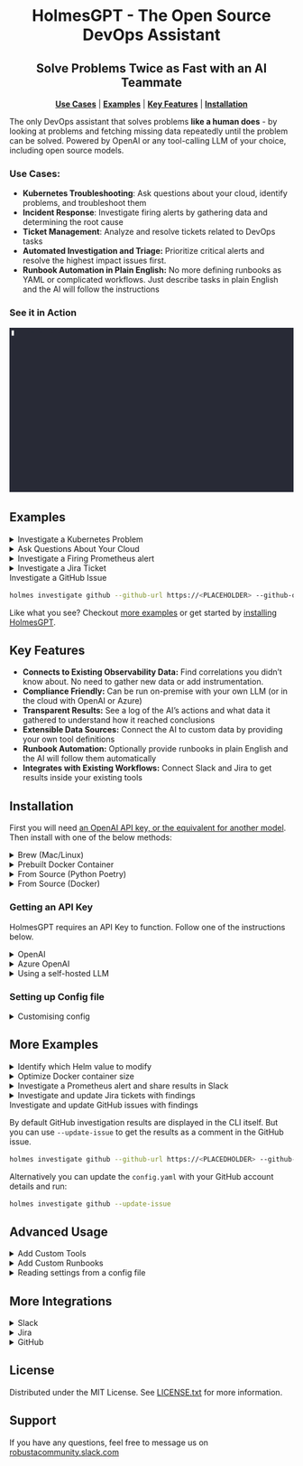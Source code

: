 <div align="center">
  <h1 align="center">HolmesGPT - The Open Source DevOps Assistant</h1>
<h2 align="center">Solve Problems Twice as Fast with an AI Teammate</h2>
  <p align="center">
    <a href="#use-cases"><strong>Use Cases</strong></a> |
    <a href="#examples"><strong>Examples</strong></a> |
    <a href="#key-features"><strong>Key Features</strong></a> |
    <a href="#installation"><strong>Installation</strong></a> 
  </p>
</div>

The only DevOps assistant that solves problems **like a human does** - by looking at problems and fetching missing data repeatedly until the problem can be solved. Powered by OpenAI or any tool-calling LLM of your choice, including open source models.

### Use Cases:
- **Kubernetes Troubleshooting**: Ask questions about your cloud, identify problems, and troubleshoot them
- **Incident Response**: Investigate firing alerts by gathering data and determining the root cause
- **Ticket Management**: Analyze and resolve tickets related to DevOps tasks
- **Automated Investigation and Triage:** Prioritize critical alerts and resolve the highest impact issues first.
- **Runbook Automation in Plain English:** No more defining runbooks as YAML or complicated workflows. Just describe tasks in plain English and the AI will follow the instructions

### See it in Action
![AI Alert Analysis](images/holmesgptdemo.gif)


## Examples

<details>
<summary>Investigate a Kubernetes Problem</summary>

```bash
holmes ask "what pods are unhealthy in my cluster and why?"
```
</details>

<details>
<summary>Ask Questions About Your Cloud</summary>

```bash
holmes ask "what services does my cluster expose externally?"
```
</details>

<details>
<summary>Investigate a Firing Prometheus alert</summary>

```bash
kubectl port-forward alertmanager-robusta-kube-prometheus-st-alertmanager-0 9093:9093 &
holmes investigate alertmanager --alertmanager-url http://localhost:9093
```

Note - if on Mac OS and using the Docker image, you will need to use `http://docker.for.mac.localhost:9093` instead of `http://localhost:9093`
</details>

<details>
<summary>Investigate a Jira Ticket</summary>

```bash
holmes investigate jira --jira-url https://<PLACEDHOLDER>.atlassian.net --jira-username <PLACEHOLDER_EMAIL> --jira-api-key <PLACEHOLDER_API_KEY>
```
</details>

<summary>Investigate a GitHub Issue</summary>

```bash
holmes investigate github --github-url https://<PLACEHOLDER> --github-owner <PLACEHOLDER_OWNER_NAME> --github-repository <PLACEHOLDER_GITHUB_REPOSITORY> --github-pat <PLACEHOLDER_GITHUB_PAT>
```
</details>

Like what you see? Checkout [more examples](#more-examples) or get started by [installing HolmesGPT](#installation).

## Key Features
- **Connects to Existing Observability Data:** Find correlations you didn’t know about. No need to gather new data or add instrumentation.
- **Compliance Friendly:** Can be run on-premise with your own LLM (or in the cloud with OpenAI or Azure)
- **Transparent Results:** See a log of the AI’s actions and what data it gathered to understand how it reached conclusions
- **Extensible Data Sources:** Connect the AI to custom data by providing your own tool definitions
- **Runbook Automation:** Optionally provide runbooks in plain English and the AI will follow them automatically
- **Integrates with Existing Workflows:** Connect Slack and Jira to get results inside your existing tools

## Installation

First you will need <a href="#getting-an-api-key">an OpenAI API key, or the equivalent for another model</a>. Then install with one of the below methods:

<details>
  <summary>Brew (Mac/Linux)</summary>

1. Add our tap:

```sh
brew tap robusta-dev/homebrew-holmesgpt
```

2. Install holmesgpt:

```sh
brew install holmesgpt
```

3. Check that installation was successful. **This will take a few seconds on the first run - wait patiently.**:

```sh
holmes --help
```

4. Run holmesgpt:

```sh
holmes ask "what issues do I have in my cluster"
```
</details>


<details>
<summary>Prebuilt Docker Container</summary>

Run the below command, replacing `<VERSION_PLACEHOLDER>` with the latest HolmesGPT version - e.g. `0.1`.

```bash
docker run -it --net=host -v $(pwd)/config.yaml:/app/config.yaml -v ~/.aws:/root/.aws -v ~/.config/gcloud:/root/.config/gcloud -v $HOME/.kube/config:/root/.kube/config us-central1-docker.pkg.dev/genuine-flight-317411/devel/holmes:<VERSION_PLACEHOLDER> ask "what pods are unhealthy and why?"
```
</details>

<details>
<summary>From Source (Python Poetry)</summary>

First [install poetry (the python package manager)](https://python-poetry.org/docs/#installing-with-the-official-installer)

Clone the project from github, and then run:
```
cd holmesgpt
poetry install --no-root
poetry run python3 holmes.py ask "what pods are unhealthy and why?"
```
</details>

<details>
<summary>From Source (Docker)</summary>

Clone the project from github, and then run:

```bash
cd holmesgpt
docker build -t holmes .
docker run -it --net=host -v $(pwd)/config.yaml:/app/config.yaml -v ~/.aws:/root/.aws -v ~/.config/gcloud:/root/.config/gcloud -v $HOME/.kube/config:/root/.kube/config holmest ask "what pods are unhealthy and why?"
```
</details>


### Getting an API Key

HolmesGPT requires an API Key to function. Follow one of the instructions below.

<details>
<summary>OpenAI</summary>
  
To work with OpenAI’s GPT 3.5 or GPT-4 models you need a paid [OpenAI API key](https://help.openai.com/en/articles/4936850-where-do-i-find-my-openai-api-key).

**Note**: This is different from being a “ChatGPT Plus” subscriber.

Add the `api_key` to the config.yaml or pass them via the CLI.
</details>

<details>
<summary>Azure OpenAI</summary>

To work with Azure AI, you need the [Azure OpenAI](https://learn.microsoft.com/en-us/azure/ai-services/openai/how-to/create-resource?pivots=web-portal#create-a-resource). 

```bash
holmes ask "what pods are unhealthy and why?" --llm=azure --api-key=<PLACEHOLDER> --azure-endpoint='<PLACEHOLDER>'
```

</details>

<details>
<summary>Using a self-hosted LLM</summary>

You will need an LLM with support for function-calling (tool-calling). To use it, set the OPENAI_BASE_URL environment variable and run `holmes` with a relevant model name set using `--model`.

**Important: Please verify that your model and inference server support function calling! HolmesGPT is currently unable to check if the LLM it was given supports function-calling or not. Some models that lack function-calling capabilities will  hallucinate answers instead of reporting that they are unable to call functions. This behaviour depends on the model.**

In particular, note that [vLLM does not yet support function calling](https://github.com/vllm-project/vllm/issues/1869), whereas [llama-cpp does support it](https://github.com/abetlen/llama-cpp-python?tab=readme-ov-file#function-calling).

</details>


### Setting up Config file
<details>
<summary>Customising config</summary>
  
## Custom Toolsets

You can define your own custom toolsets to extend the functionality of your setup. These toolsets can include querying company-specific data, fetching logs from observability tools, and more.

```bash
# Add paths to your custom toolsets here
# Example: ["path/to/your/custom_toolset.yaml"]
#custom_toolsets: ["examples/custom_toolset.yaml"]
```

## Alertmanager Configuration

Configure the URL for your Alertmanager instance to enable alert management and notifications.

```bash
# URL for the Alertmanager
#alertmanager_url: "http://localhost:9093"
```

## Jira Integration

Integrate with Jira to automate issue tracking and project management tasks. Provide your Jira credentials and specify the query to fetch issues.

```bash
# Jira credentials and query settings
#jira_username: "user@company.com"
#jira_api_key: "..."
#jira_url: "https://your-company.atlassian.net"
#jira_query: "project = 'Natan Test Project' and Status = 'To Do'"
```

## GitHub Integration

Integrate with GitHub to automate issue tracking and project management tasks. Provide your GitHub PAT (*personal access token*) and specify the `owner/repository`.

```bash
# GitHub credentials and query settings
#github_owner: "robusta-dev"
#github_pat: "..."
#github_url: "https://api.github.com" (default)
#github_repository: "holmesgpt"
#github_query: "is:issue is:open"
```

## Slack Integration

Configure Slack to send notifications to specific channels. Provide your Slack token and the desired channel for notifications.

```bash
# Slack token and channel configuration
#slack_token: "..."
#slack_channel: "#general"
```

## Large Language Model (LLM) Configuration

Choose between OpenAI or Azure for integrating large language models. Provide the necessary API keys and endpoints for the selected service.

### OpenAI

```bash
# Configuration for OpenAI LLM
#llm: "openai"
#api_key: "..."
```

### Azure

```bash
# Configuration for Azure LLM
#llm: "azure"
#api_key: "..."
#azure_endpoint: "..."
```

## Custom Runbooks

Define custom runbooks to give explicit instructions to the LLM on how to investigate certain alerts. This can help in achieving better results for known alerts.

```bash
# Add paths to your custom runbooks here
# Example: ["path/to/your/custom_runbook.yaml"]
#custom_runbooks: ["examples/custom_runbooks.yaml"]
```

  
</details>


## More Examples

<details>
<summary>Identify which Helm value to modify</summary>

LLM uses the built-in [Helm toolset](./holmes/plugins/toolsets/helm.yaml) to gather information.

```bash
holmes ask "what helm value should I change to increase memory request of the my-argo-cd-argocd-server-6864949974-lzp6m pod"
```
</details>

<details>
<summary>Optimize Docker container size</summary>

LLM uses the built-in [Docker toolset](./holmes/plugins/toolsets/docker.yaml) to gather information.

```bash
holmes ask "Tell me what layers of my pavangudiwada/robusta-ai docker image consume the most storage and suggest some fixes to it"
```
</details>

<details>
<summary>Investigate a Prometheus alert and share results in Slack</summary>

By default investigation results are displayed in the CLI itself. You can optionally get these results in a Slack channel:

```bash
holmes investigate alertmanager --alertmanager-url http://localhost:9093 --destination slack --slack-token <PLACEHOLDER_SLACK_TOKEN> --slack-channel <PLACEHOLDER_SLACK_CHANNEL>
```

Alternatively you can update the `config.yaml` with your Slack details and run: 

```bash
holmes investigate alertmanager --alertmanager-url http://localhost:9093 --destination slack
```

</details>

<details>
<summary>Investigate and update Jira tickets with findings</summary>

By default Jira investigation results are displayed in the CLI itself. But you can use `--update-ticket` to get the results as a comment in the Jira ticket.

```bash
holmes investigate jira --jira-url https://<PLACEDHOLDER>.atlassian.net --jira-username <PLACEHOLDER_EMAIL> --jira-api-key <PLACEHOLDER_API_KEY> --update-ticket
```

Alternatively you can update the `config.yaml` with your Jira account details and run: 

```bash
holmes investigate jira --update-ticket
```

</details>

<summary>Investigate and update GitHub issues with findings</summary>

By default GitHub investigation results are displayed in the CLI itself. But you can use `--update-issue` to get the results as a comment in the GitHub issue.

```bash
holmes investigate github --github-url https://<PLACEDHOLDER> --github-owner <PLACEHOLDER_GITHUB_OWNER> --github-repository <PLACEHOLDER_GITHUB_REPOSITORY> --github-pat <PLACEHOLDER_GITHUB_PAT> --update-issue
```

Alternatively you can update the `config.yaml` with your GitHub account details and run: 

```bash
holmes investigate github --update-issue
```

</details>

## Advanced Usage

<details>
<summary>Add Custom Tools</summary>

The more data you give HolmesGPT, the better it will perform. Give it access to more data by adding custom tools.

New tools are loaded using `-t` from [custom toolset files](./examples/custom_toolset.yaml) or by adding them to the `config.yaml` in `custom_toolsets`.
</details>

<details>
<summary>Add Custom Runbooks</summary>

HolmesGPT can investigate by following runbooks written in plain English. Add your own runbooks to provided the LLM specific instructions.

New runbooks are loaded using `-r` from [custom runbook files](./examples/custom_runbook.yaml) or by adding them to the `config.yaml` in `custom_runbooks`.
</details>

<details>
<summary>Reading settings from a config file</summary>

You can customize HolmesGPT's behaviour with command line flags, or you can save common settings in config file for re-use.

You can view an example config file with all available settings [here](config.example.yaml).

By default, without specifying `--config` the agent will try to read `config.yaml` from the current directory.
If a setting is specified in both in config file and cli, cli takes precedence.
</details>

## More Integrations

<details>
<summary>Slack</summary>

Adding a Slack integration allows the LLM to send Prometheus Alert investigation details to a Slack channel. To do this you need the following

1. **slack-token**: The Slack API key. You can generate with `pip install robusta-cli && robusta integrations slack`
2. **slack-channel**: The Slack channel where you want to receive the findings.

Add these values to the `config.yaml` or pass them via the CLI.
</details>

<details>
<summary>Jira</summary>

Adding a Jira integration allows the LLM to fetch Jira tickets and investigate automatically. Optionally it can update the Jira ticket with findings too. You need the following to use this

1. **url**: The URL of your workspace. For example: [https://workspace.atlassian.net](https://workspace.atlassian.net) (**Note:** schema (https) is required)
2. **username**: The email you use to log into your Jira account. Eg: `jira-user@company.com`
3. **api_key**: Follow these [instructions](https://support.atlassian.com/atlassian-account/docs/manage-api-tokens-for-your-atlassian-account/) to get your API key.
4. **project**: Name of the project you want the Jira tickets to be created in. Go to **Project Settings** -> **Details** -> **Name**.
5. **status**: Status of a ticket. Example: `To Do`, `In Progress`

Add these values to the `config.yaml` or pass them via the CLI.
</details>

<details>
<summary>GitHub</summary>

Adding a GitHub integration allows the LLM to fetch GitHub issues and investigate automatically. Optionally it can update the GitHub issue with findings too. You need the following to use this

1. **url**: The URL of your GitHub API. For example: [https://api.github.com](https://api.github.com) (**Note:** schema (https) is required)
2. **owner**: The repository owner. Eg: `robusta-dev`
3. **pat**: Follow these [instructions](https://docs.github.com/en/authentication/keeping-your-account-and-data-secure/managing-your-personal-access-tokens#creating-a-fine-grained-personal-access-token) to get your GitHub pat (*personal access token*).
4. **repository**: Name of the repository you want the GitHub issues to be scanned. Eg: `holmesgpt`.

Add these values to the `config.yaml` or pass them via the CLI.
</details>


## License

Distributed under the MIT License. See [LICENSE.txt](https://github.com/robusta-dev/holmesgpt/blob/master/LICENSE.txt) for more information.
<!-- Change License -->

## Support

If you have any questions, feel free to message us on [robustacommunity.slack.com](https://bit.ly/robusta-slack)
